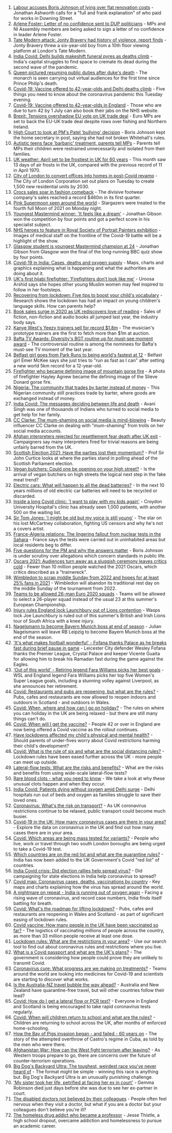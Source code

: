 1. [Labour accuses Boris Johnson of lying over flat renovation costs](https://www.bbc.co.uk/news/uk-politics-56903838) - Jonathan Ashworth calls for a "full and frank explanation" of who paid for works in Downing Street.
2. [Arlene Foster: Letter of no confidence sent to DUP politicians](https://www.bbc.co.uk/news/uk-northern-ireland-56902771) - MPs and NI Assembly members are being asked to sign a letter of no confidence in leader Arlene Foster.
3. [Tate Modern attack: Jonty Bravery had history of violence, report finds](https://www.bbc.co.uk/news/uk-england-london-56881724) - Jonty Bravery threw a six-year-old boy from a 10th floor viewing platform at London's Tate Modern.
4. [India Covid: Delhi builds makeshift funeral pyres as deaths climb](https://www.bbc.co.uk/news/world-asia-india-56897970) - India's capital struggles to find space to cremate its dead during the second wave of the pandemic.
5. [Queen pictured resuming public duties after duke's death](https://www.bbc.co.uk/news/uk-56903877) - The monarch is seen carrying out virtual audiences for the first time since Prince Philip's death.
6. [Covid-19: Vaccine offered to 42-year-olds and Delhi deaths climb](https://www.bbc.co.uk/news/uk-56903629) - Five things you need to know about the coronavirus pandemic this Tuesday evening.
7. [Covid-19: Vaccine offered to 42-year-olds in England](https://www.bbc.co.uk/news/uk-56899901) - Those who are due to turn 42 by 1 July can also book their jabs on the NHS website.
8. [Brexit: Tensions overshadow EU vote on UK trade deal](https://www.bbc.co.uk/news/world-europe-56899831) - Euro MPs are set to back the EU-UK trade deal despite rows over fishing and Northern Ireland.
9. [High Court to look at PM's Patel 'bullying' decision](https://www.bbc.co.uk/news/uk-politics-56901333) - Boris Johnson kept the home secretary in post, saying she had not broken Whitehall's rules.
10. [Autistic teens face 'barbaric' treatment, parents tell MPs](https://www.bbc.co.uk/news/uk-56905842) - Parents tell MPs their children were restrained unnecessarily and isolated from their families.
11. [UK weather: April set to be frostiest in UK for 60 years](https://www.bbc.co.uk/news/uk-56903882) - This month saw 13 days of air frosts in the UK, compared with the previous record of 11 in April 1970.
12. [City of London to convert offices into homes in post-Covid revamp](https://www.bbc.co.uk/news/business-56888615) - The City of London Corporation set out plans on Tuesday to create 1,500 new residential units by 2030.
13. [Crocs sales soar in fashion comeback](https://www.bbc.co.uk/news/business-56901386) - The divisive footwear company's sales reached a record $460m in its first quarter.
14. [Pink Supermoon seen around the world](https://www.bbc.co.uk/news/in-pictures-56900164) - Stargazers were treated to the fourth full Moon of 2021 on Monday night.
15. [Youngest Mastermind winner: 'It feels like a dream'](https://www.bbc.co.uk/news/uk-56900431) - Jonathan Gibson won the competition by four points and got a perfect score in his specialist subject.
16. [NHS heroes to feature in Royal Society of Portrait Painters exhibition](https://www.bbc.co.uk/news/entertainment-arts-56900644) - Images of medical staff on the frontline of the Covid-19 battle will be a highlight of the show.
17. [Glasgow student is youngest Mastermind champion at 24](https://www.bbc.co.uk/news/uk-scotland-glasgow-west-56891136) - Jonathan Gibson from Glasgow won the final of the long-running BBC quiz show by four points.
18. [Covid-19 in India: Cases, deaths and oxygen supply](https://www.bbc.co.uk/news/world-asia-india-56891016) - Maps, charts and graphics explaining what is happening and what the authorities are doing about it.
19. [UK's first hijabi firefighter: ‘Firefighters don’t look like me’](https://www.bbc.co.uk/news/uk-england-nottinghamshire-56846739) - Uroosa Arshid says she hopes other young Muslim women may feel inspired to follow in her footsteps.
20. [Recovering from lockdown: Five tips to boost your child's vocabulary](https://www.bbc.co.uk/news/education-56765177) - Research shows the lockdown has had an impact on young children's language skills. How can parents help?
21. [Book sales surge in 2020 as UK rediscovers love of reading](https://www.bbc.co.uk/news/business-56893246) - Sales of fiction, non-fiction and audio books all jumped last year, the industry body says.
22. [Kanye West's Yeezy trainers sell for record $1.8m](https://www.bbc.co.uk/news/world-us-canada-56890758) - The musician's prototype trainers are the first to fetch more than $1m at auction.
23. [Bafta TV Awards: Diversity's BGT routine up for must-see moment award](https://www.bbc.co.uk/news/entertainment-arts-56893236) - The controversial routine is among the nominees for Bafta's must-see TV moment of the last year.
24. [Belfast girl goes from Park Runs to being world's fastest at 12](https://www.bbc.co.uk/sport/athletics/56891059) - Belfast girl Emer McKee says she just tries to "run as fast as I can" after setting a new world 5km record for a 12-year-old.
25. [Firefighter who became defining image of mountain gorse fire](https://www.bbc.co.uk/news/uk-northern-ireland-56889779) - A photo of firefighter Hayley Agnew became the defining image of the Slieve Donard gorse fire.
26. [Nigeria: The community that trades by barter instead of money](https://www.bbc.co.uk/news/world-africa-56892765) - This Nigerian community still practices trade by barter, where goods are exchanged instead of money.
27. [India Covid: The messages deciding between life and death](https://www.bbc.co.uk/news/world-asia-india-56882037) - Avani Singh was one of thousands of Indians who turned to social media to get help for her family.
28. [CC Clarke: The mum-shaming on social media is mind-blowing](https://www.bbc.co.uk/news/technology-56890264) - Beauty influencer CC Clarke on dealing with "mum-shaming" from trolls on her social media accounts.
29. [Afghan interpreters rejected for resettlement fear death after UK exit](https://www.bbc.co.uk/news/world-asia-56831875) - Campaigners say many interpreters fired for trivial reasons are being unfairly barred from the UK.
30. [Scottish Election 2021: Have the parties lost their momentum?](https://www.bbc.co.uk/news/uk-scotland-scotland-politics-56889344) - Prof Sir John Curtice looks at where the parties stand in polling ahead of the Scottish Parliament election.
31. [Vegan butchers: Could one be opening on your high street?](https://www.bbc.co.uk/news/uk-england-nottinghamshire-56717667) - Is the arrival of vegan butchers on high streets the logical next step in the fake meat trend?
32. [Electric cars: What will happen to all the dead batteries?](https://www.bbc.co.uk/news/business-56574779) - In the next 10 years millions of old electric car batteries will need to be recycled or discarded.
33. [Inside a long Covid clinic: 'I want to play with my kids again'](https://www.bbc.co.uk/news/health-56879203) - Croydon University Hospital's clinic has already seen 1,000 patients, with another 500 on the waiting list.
34. [Sir Tom Jones: 'I might be old but my voice is still young'](https://www.bbc.co.uk/news/entertainment-arts-56654319) - The star on his lost McCartney collaboration, fighting US censors and why he's not a covers artist.
35. [France-Algeria relations: The lingering fallout from nuclear tests in the Sahara](https://www.bbc.co.uk/news/world-africa-56799670) - France says the tests were carried out in uninhabited areas but local residents beg to differ.
36. [Five questions for the PM and why the answers matter](https://www.bbc.co.uk/news/uk-politics-56888304) - Boris Johnson is under scrutiny over allegations which concern standards in public life.
37. [Oscars 2021: Audiences turn away as a sluggish ceremony leaves critics cold](https://www.bbc.co.uk/news/entertainment-arts-56885646) - Fewer than 10 million people watched the 2021 Oscars, which critics described as a "trainwreck".
38. [Wimbledon to scrap middle Sunday from 2022 and hopes for at least 25% fans in 2021](https://www.bbc.co.uk/sport/tennis/56904334) - Wimbledon will abandon its traditional rest day on the middle Sunday of the tournament from 2022.
39. [Teams to be allowed 26-man Euro 2020 squads](https://www.bbc.co.uk/sport/football/56905822) - Teams will be allowed to select a 26-player squad instead of the usual 23 at this summer's European Championship.
40. [Injury rules England lock Launchbury out of Lions contention](https://www.bbc.co.uk/sport/rugby-union/56902862) - Wasps lock Joe Launchbury is ruled out of this summer's British and Irish Lions tour of South Africa with a knee injury.
41. [Nagelsmann to become Bayern Munich boss at end of season](https://www.bbc.co.uk/sport/football/56889600) - Julian Nagelsmann will leave RB Leipzig to become Bayern Munich boss at the end of the season.
42. ['It's what makes football wonderful' - Fofana thanks Palace as he breaks fast during brief pause in game](https://www.bbc.co.uk/sport/football/56902401) - Leicester City defender Wesley Fofana thanks the Premier League, Crystal Palace and keeper Vicente Guaita for allowing him to break his Ramadan fast during the game against the Eagles.
43. ['Out of this world' - Retiring legend Fara Williams picks her best goals](https://www.bbc.co.uk/sport/av/football/56901770) - WSL and England legend Fara Williams picks her top five Women's Super League goals, including a stunning volley against Liverpool, as she announces her retirement.
44. [Covid: Restaurants and pubs are reopening, but what are the rules?](https://www.bbc.co.uk/news/business-52977388) - Pubs, cafes and restaurants are now allowed to reopen indoors and outdoors in Scotland - and outdoors in Wales.
45. [Covid: When, where and how can I go on holiday?](https://www.bbc.co.uk/news/explainers-52646738) - The rules on where you can holiday in the UK are being relaxed - but there are still many things can't do.
46. [Covid: When will I get the vaccine?](https://www.bbc.co.uk/news/health-55045639) - People 42 or over in England are now being offered a Covid vaccine as the rollout continues.
47. [Have lockdowns affected my child's physical and mental health?](https://www.bbc.co.uk/news/explainers-55936928) - Should parents of under-fives worry about Covid restrictions harming their child's development?
48. [Covid: What is the rule of six and what are the social distancing rules?](https://www.bbc.co.uk/news/uk-51506729) - Lockdown rules have been eased further across the UK - more people can meet up outside.
49. [Lateral-flow tests: What are the risks and benefits?](https://www.bbc.co.uk/news/56675624) - What are the risks and benefits from using wide-scale lateral-flow tests?
50. [Rare blood clots - what you need to know](https://www.bbc.co.uk/news/health-56674796) - We take a look at why these unusual clots happen and when they occur.
51. [India Covid: Patients dying without oxygen amid Delhi surge](https://www.bbc.co.uk/news/56876695) - Delhi hospitals run out of beds and oxygen as families struggle to save their loved ones.
52. [Coronavirus: What's the risk on transport?](https://www.bbc.co.uk/news/health-51736185) - As UK coronavirus restrictions continue to be relaxed, public transport could become much busier.
53. [Covid-19 in the UK: How many coronavirus cases are there in your area?](https://www.bbc.co.uk/news/uk-51768274) - Explore the data on coronavirus in the UK and find out how many cases there are in your area.
54. [Covid: Which areas are being mass tested for variants?](https://www.bbc.co.uk/news/explainers-54872039) - People who live, work or travel through two south London boroughs are being urged to take a Covid-19 test.
55. [Which countries are on the red list and what are the quarantine rules?](https://www.bbc.co.uk/news/explainers-52544307) - India has now been added to the UK Government's Covid "red list" of countries.
56. [India Covid crisis: Did election rallies help spread virus?](https://www.bbc.co.uk/news/56858980) - Did campaigning for state elections in India help coronavirus to spread?
57. [Covid map: Coronavirus cases, deaths, vaccinations by country](https://www.bbc.co.uk/news/world-51235105) - Key maps and charts explaining how the virus has spread around the world.
58. [A nightmare on repeat - India is running out of oxygen again](https://www.bbc.co.uk/news/uk-56841381) - Facing a rising wave of coronavirus, and record case numbers, India finds itself battling for breath.
59. [Covid: What's the roadmap for lifting lockdown?](https://www.bbc.co.uk/news/explainers-52530518) - Pubs, cafes and restaurants are reopening in Wales and Scotland - as part of significant easing of lockdown rules.
60. [Covid vaccine: How many people in the UK have been vaccinated so far?](https://www.bbc.co.uk/news/health-55274833) - The logistics of vaccinating millions of people across the country, as more than 33 million people receive at least one dose.
61. [Lockdown rules: What are the restrictions in your area?](https://www.bbc.co.uk/news/uk-54373904) - Use our search tool to find out about coronavirus rules and restrictions where you live.
62. [What is a Covid passport and what are the UK's plans?](https://www.bbc.co.uk/news/explainers-55718553) - The government is considering how people could prove they are unlikely to transmit Covid.
63. [Coronavirus cure: What progress are we making on treatments?](https://www.bbc.co.uk/news/health-52354520) - Teams around the world are looking into medicines for Covid-19 and scientists are starting to discover what works.
64. [Is the Australia-NZ travel bubble the way ahead?](https://www.bbc.co.uk/news/business-56796943) - Australia and New Zealand have quarantine-free travel, but will other countries follow their lead?
65. [Covid: How do I get a lateral flow or PCR test?](https://www.bbc.co.uk/news/health-51943612) - Everyone in England and Scotland is being encouraged to take rapid coronavirus tests regularly.
66. [Covid: When will children return to school and what are the rules?](https://www.bbc.co.uk/news/education-51643556) - Children are returning to school across the UK, after months of enforced home-schooling.
67. [How the Bay of Pigs invasion began - and failed - 60 years on](https://www.bbc.co.uk/news/world-us-canada-56808455) - The story of the attempted overthrow of Castro's regime in Cuba, as told by the men who were there.
68. [Afghanistan War: How can the West fight terrorism after leaving?](https://www.bbc.co.uk/news/world-asia-56860781) - As Western troops prepare to go, there are concerns over the future of counter-terrorism operations.
69. [Big Dog's Backyard Ultra: The toughest, weirdest race you've never heard of](https://www.bbc.co.uk/sport/56720358) - The format might be simple - winning this race is anything but. Big Dog's Backyard Ultra is an unusually punishing challenge.
70. ['My sister took her life, petrified at facing her ex in court'](https://www.bbc.co.uk/news/uk-56539465) - Gemma Robinson died just days before she was due to see her ex-partner in court.
71. [The disabled doctors not believed by their colleagues](https://www.bbc.co.uk/news/disability-56244376) - People often feel nervous when they visit a doctor, but what if you are a doctor but your colleagues don't believe you're ill?
72. [The homeless drug addict who became a professor](https://www.bbc.co.uk/news/stories-55559382) - Jesse Thistle, a high school dropout, overcame addiction and homelessness to pursue an academic career.
